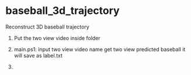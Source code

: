 # baseball_3d_trajectory
Reconstruct 3D baseball trajectory


1. Put the two view video inside folder

2. main.ps1: input two view video name
get two view predicted baseball
it will save as label.txt

3. 

